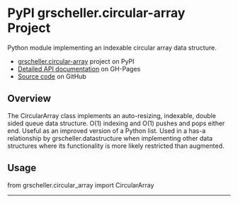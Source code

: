 # PyPI grscheller.circular-array Project

Python module implementing an indexable circular array data structure.

* [grscheller.circular-array][1] project on PyPI
* [Detailed API documentation][2] on GH-Pages
* [Source code][3] on GitHub

## Overview

The CircularArray class implements an auto-resizing, indexable, double
sided queue data structure. O(1) indexing and O(1) pushes and pops
either end. Useful as an improved version of a Python list. Used in
a has-a relationship by grscheller.datastructure when implementing other
data structures where its functionality is more likely restricted than
augmented.

## Usage

from grscheller.circular_array import CircularArray

---

[1]: https://pypi.org/project/grscheller.circular-array/
[2]: https://grscheller.github.io/circular-array/
[3]: https://github.com/grscheller/circular-array
